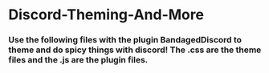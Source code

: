 # Discord-Theming-And-More

### Use the following files with the plugin BandagedDiscord to theme and do spicy things with discord! The .css are the theme files and the .js are the plugin files.
